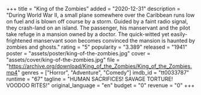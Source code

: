 +++
title = "King of the Zombies"
added = "2020-12-31"
description = "During World War II, a small plane somewhere over the Caribbean runs low on fuel and is blown off course by a storm. Guided by a faint radio signal, they crash-land on an island. The passenger, his manservant and the pilot take refuge in a mansion owned by a doctor. The quick-witted yet easily-frightened manservant soon becomes convinced the mansion is haunted by zombies and ghosts."
rating = "5"
popularity = "3.389"
released = "1941"
poster = "assets/poster/king-of-the-zombies.jpg"
cover = "assets/cover/king-of-the-zombies.jpg"
file = "https://archive.org/download/King_of_the_Zombies/King_of_the_Zombies.mp4"
genres = ["Horror", "Adventure", "Comedy"]
imdb_id = "tt0033787"
runtime = "67"
tagline = "HUMAN SACRIFICES! SAVAGE TORTURE! VOODOO RITES!"
original_language = "en"
budget = "0"
revenue = "0"
+++